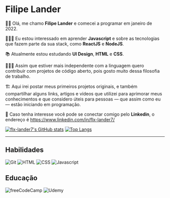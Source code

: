 # Filipe Lander

👦🏾 Olá, me chamo **Filipe Lander** e comecei a programar em janeiro de 2022. 

👨🏾‍🏫 Eu estou interessado em aprender **Javascript** e sobre as tecnologias que fazem parte da sua stack, como **ReactJS** e **NodeJS**.

📚 Atualmente estou estudando **UI Design**, **HTML** e **CSS**. 

👨🏾‍💻 Assim que estiver mais independente com a linguagem quero contribuir com projetos de código aberto, pois gosto muito dessa filosofia de trabalho.

🏗️ Aqui irei postar meus primeiros projetos originais, e também compartilhar alguns links, artigos e vídeos que utilizei para
aprimorar meus conhecimentos e que considero úteis para pessoas — que assim como eu — estão iniciando em programação.

📧 Caso tenha interesse você pode se conectar comigo pelo **Linkedin**, o endereço é https://www.linkedin.com/in/flx-lander7/ 

[![flx-lander7's GitHub stats](https://github-readme-stats.vercel.app/api?username=flx-lander7)](https://github.com/flx-lander7/github-readme-stats)
[![Top Langs](https://github-readme-stats.vercel.app/api/top-langs/?username=flx-lander7&layout=compact)](https://github.com/flx-lander7/github-readme-stats)

---

## Habilidades

![Git](https://img.shields.io/badge/GIT-E44C30?style=for-the-badge&logo=git&logoColor=white)
![HTML](https://img.shields.io/badge/HTML5-E34F26?style=for-the-badge&logo=html5&logoColor=white)
![CSS](https://img.shields.io/badge/CSS3-1572B6?style=for-the-badge&logo=css3&logoColor=white)
![Javascript](https://img.shields.io/badge/JavaScript-323330?style=for-the-badge&logo=javascript&logoColor=F7DF1E)



## Educação

![freeCodeCamp](https://img.shields.io/badge/freecodecamp-27273D?style=for-the-badge&logo=freecodecamp&logoColor=white)
![Udemy](https://img.shields.io/badge/Udemy-EC5252?style=for-the-badge&logo=Udemy&logoColor=white)



